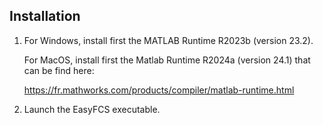 Installation
------------

1) For Windows, install first the MATLAB Runtime R2023b (version 23.2).
   
   For MacOS, install first the Matlab Runtime R2024a (version 24.1) that can be find here:

   https://fr.mathworks.com/products/compiler/matlab-runtime.html

2) Launch the EasyFCS executable.
